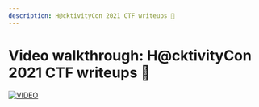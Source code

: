 ```yaml
---
description: H@cktivityCon 2021 CTF writeups 💜
---
```


# Video walkthrough: H@cktivityCon 2021 CTF writeups 💜

[![VIDEO](https://img.youtube.com/vi/niPj8jYahV0/0.jpg)](https://youtu.be/niPj8jYahV0 "HacktivityCon 2021")
